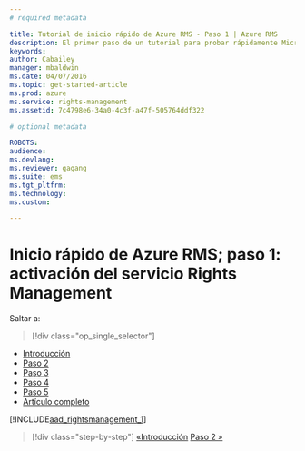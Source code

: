```yaml
---
# required metadata

title: Tutorial de inicio rápido de Azure RMS - Paso 1 | Azure RMS
description: El primer paso de un tutorial para probar rápidamente Microsoft Azure Rights Management para su organización en solo 5 pasos que deberían tomarle menos de 15 minutos.
keywords:
author: Cabailey
manager: mbaldwin
ms.date: 04/07/2016
ms.topic: get-started-article
ms.prod: azure
ms.service: rights-management
ms.assetid: 7c4798e6-34a0-4c3f-a47f-505764ddf322

# optional metadata

ROBOTS: 
audience:
ms.devlang:
ms.reviewer: gagang
ms.suite: ems
ms.tgt_pltfrm:
ms.technology:
ms.custom:

---
```




# Inicio rápido de Azure RMS; paso 1: activación del servicio Rights Management

Saltar a: 
> [!div class="op_single_selector"]
- [Introducción](rms-quickstart-intro.md)
- [Paso 2](tutorial-step2.md)
- [Paso 3](tutorial-step3.md)
- [Paso 4](tutorial-step4.md)
- [Paso 5](tutorial-step5.md)
- [Artículo completo](rms-quickstart.md)

[!INCLUDE[aad_rightsmanagement_1](../includes/tutorial-step1-include.md)] 

>[!div class="step-by-step"]
[«Introducción](rms-quickstart-intro.md)
[Paso 2 »](tutorial-step2.md)

<!--HONumber=Apr16_HO3-->


